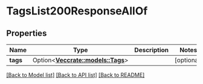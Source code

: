 # TagsList200ResponseAllOf

## Properties

Name | Type | Description | Notes
------------ | ------------- | ------------- | -------------
**tags** | Option<[**Vec<crate::models::Tags>**](tags.md)> |  | [optional]

[[Back to Model list]](../README.md#documentation-for-models) [[Back to API list]](../README.md#documentation-for-api-endpoints) [[Back to README]](../README.md)


